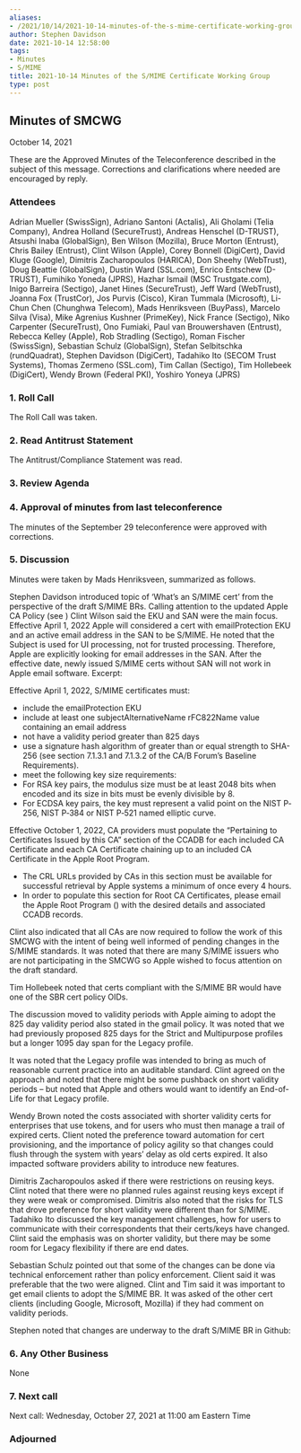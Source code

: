 ```yaml
---
aliases:
- /2021/10/14/2021-10-14-minutes-of-the-s-mime-certificate-working-group/
author: Stephen Davidson
date: 2021-10-14 12:58:00
tags:
- Minutes
- S/MIME
title: 2021-10-14 Minutes of the S/MIME Certificate Working Group
type: post
---
```


## Minutes of SMCWG

October 14, 2021

These are the Approved Minutes of the Teleconference described in the subject of this message. Corrections and clarifications where needed are encouraged by reply.

### Attendees

Adrian Mueller (SwissSign), Adriano Santoni (Actalis), Ali Gholami (Telia Company), Andrea Holland (SecureTrust), Andreas Henschel (D-TRUST), Atsushi Inaba (GlobalSign), Ben Wilson (Mozilla), Bruce Morton (Entrust), Chris Bailey (Entrust), Clint Wilson (Apple), Corey Bonnell (DigiCert), David Kluge (Google), Dimitris Zacharopoulos (HARICA), Don Sheehy (WebTrust), Doug Beattie (GlobalSign), Dustin Ward (SSL.com), Enrico Entschew (D-TRUST), Fumihiko Yoneda (JPRS), Hazhar Ismail (MSC Trustgate.com), Inigo Barreira (Sectigo), Janet Hines (SecureTrust), Jeff Ward (WebTrust), Joanna Fox (TrustCor), Jos Purvis (Cisco), Kiran Tummala (Microsoft), Li-Chun Chen (Chunghwa Telecom), Mads Henriksveen (BuyPass), Marcelo Silva (Visa), Mike Agrenius Kushner (PrimeKey), Nick France (Sectigo), Niko Carpenter (SecureTrust), Ono Fumiaki, Paul van Brouwershaven (Entrust), Rebecca Kelley (Apple), Rob Stradling (Sectigo), Roman Fischer (SwissSign), Sebastian Schulz (GlobalSign), Stefan Selbitschka (rundQuadrat), Stephen Davidson (DigiCert), Tadahiko Ito (SECOM Trust Systems), Thomas Zermeno (SSL.com), Tim Callan (Sectigo), Tim Hollebeek (DigiCert), Wendy Brown (Federal PKI), Yoshiro Yoneya (JPRS)

### 1. Roll Call

The Roll Call was taken.

### 2. Read Antitrust Statement

The Antitrust/Compliance Statement was read.

### 3. Review Agenda

### 4. Approval of minutes from last teleconference

The minutes of the September 29 teleconference were approved with corrections.

### 5. Discussion

Minutes were taken by Mads Henriksveen, summarized as follows.

Stephen Davidson introduced topic of ‘What’s an S/MIME cert’ from the perspective of the draft S/MIME BRs. Calling attention to the updated Apple CA Policy (see ) Clint Wilson said the EKU and SAN were the main focus. Effective April 1, 2022 Apple will considered a cert with emailProtection EKU and an active email address in the SAN to be S/MIME. He noted that the Subject is used for UI processing, not for trusted processing. Therefore, Apple are explicitly looking for email addresses in the SAN. After the effective date, newly issued S/MIME certs without SAN will not work in Apple email software. Excerpt:

Effective April 1, 2022, S/MIME certificates must:

- include the emailProtection EKU
- include at least one subjectAlternativeName rFC822Name value containing an email address
- not have a validity period greater than 825 days
- use a signature hash algorithm of greater than or equal strength to SHA-256 (see section 7.1.3.1 and 7.1.3.2 of the CA/B Forum’s Baseline Requirements).
- meet the following key size requirements:
- For RSA key pairs, the modulus size must be at least 2048 bits when encoded and its size in bits must be evenly divisible by 8.
- For ECDSA key pairs, the key must represent a valid point on the NIST P‐256, NIST P‐384 or NIST P‐521 named elliptic curve.

Effective October 1, 2022, CA providers must populate the “Pertaining to Certificates Issued by this CA” section of the CCADB for each included CA Certificate and each CA Certificate chaining up to an included CA Certificate in the Apple Root Program.

- The CRL URLs provided by CAs in this section must be available for successful retrieval by Apple systems a minimum of once every 4 hours.
- In order to populate this section for Root CA Certificates, please email the Apple Root Program () with the desired details and associated CCADB records.

Clint also indicated that all CAs are now required to follow the work of this SMCWG with the intent of being well informed of pending changes in the S/MIME standards. It was noted that there are many S/MIME issuers who are not participating in the SMCWG so Apple wished to focus attention on the draft standard.

Tim Hollebeek noted that certs compliant with the S/MIME BR would have one of the SBR cert policy OIDs.

The discussion moved to validity periods with Apple aiming to adopt the 825 day validity period also stated in the gmail policy. It was noted that we had previously proposed 825 days for the Strict and Multipurpose profiles but a longer 1095 day span for the Legacy profile.

It was noted that the Legacy profile was intended to bring as much of reasonable current practice into an auditable standard. Clint agreed on the approach and noted that there might be some pushback on short validity periods – but noted that Apple and others would want to identify an End-of-Life for that Legacy profile.

Wendy Brown noted the costs associated with shorter validity certs for enterprises that use tokens, and for users who must then manage a trail of expired certs. Client noted the preference toward automation for cert provisioning, and the importance of policy agility so that changes could flush through the system with years’ delay as old certs expired. It also impacted software providers ability to introduce new features.

Dimitris Zacharopoulos asked if there were restrictions on reusing keys. Clint noted that there were no planned rules against reusing keys except if they were weak or compromised. Dimitris also noted that the risks for TLS that drove preference for short validity were different than for S/MIME. Tadahiko Ito discussed the key management challenges, how for users to communicate with their correspondents that their certs/keys have changed. Clint said the emphasis was on shorter validity, but there may be some room for Legacy flexibility if there are end dates.

Sebastian Schulz pointed out that some of the changes can be done via technical enforcement rather than policy enforcement. Client said it was preferable that the two were aligned. Clint and Tim said it was important to get email clients to adopt the S/MIME BR. It was asked of the other cert clients (including Google, Microsoft, Mozilla) if they had comment on validity periods.

Stephen noted that changes are underway to the draft S/MIME BR in Github:

### 6. Any Other Business

None

### 7. Next call

Next call: Wednesday, October 27, 2021 at 11:00 am Eastern Time

### Adjourned